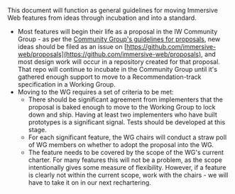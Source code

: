 This document will function as general guidelines for moving Immersive Web features from ideas through incubation and into a standard.



*   Most features will begin their life as a proposal in the IW Community Group - as per the [Community Group's guidelines for proposals](https://github.com/immersive-web/proposals/blob/master/README.md), new ideas should be filed as an issue on [https://github.com/immersive-web/proposals](https://github.com/immersive-web/proposals), and most design work will occur in a repository created for that proposal.  That repo will continue to incubate in the Community Group until it's gathered enough support to move to a Recommendation-track specification in a Working Group.
*   Moving to the WG requires a set of criteria to be met:
    *   There should be significant agreement from implementers that the proposal is baked enough to move to the Working Group to lock down and ship.  Having at least two implementers who have built prototypes is a significant signal. Tests should be developed at this stage. 
    *   For each significant feature, the WG chairs will conduct a straw poll of WG members on whether to adopt the proposal into the WG.
    *   The feature needs to be covered by the scope of the WG's current charter.  For many features this will not be a problem, as the scope intentionally gives some measure of flexibility.  However, if a feature is clearly not within the current scope, work with the chairs - we will have to take it on in our next rechartering.
